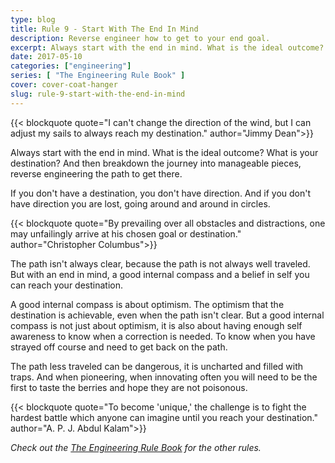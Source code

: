 ```yaml
---
type: blog
title: Rule 9 - Start With The End In Mind
description: Reverse engineer how to get to your end goal.
excerpt: Always start with the end in mind. What is the ideal outcome? What is your destination? And then breakdown the journey into manageable pieces, reverse engineering the path to get there.
date: 2017-05-10
categories: ["engineering"]
series: [ "The Engineering Rule Book" ]
cover: cover-coat-hanger
slug: rule-9-start-with-the-end-in-mind
---
```


{{< blockquote quote="I can't change the direction of the wind, but I can adjust my sails to always reach my destination." author="Jimmy Dean">}}

Always start with the end in mind. What is the ideal outcome? What is your destination? And then breakdown the journey into manageable pieces, reverse engineering the path to get there.

If you don't have a destination, you don't have direction. And if you don't have direction you are lost, going around and around in circles.

{{< blockquote quote="By prevailing over all obstacles and distractions, one may unfailingly arrive at his chosen goal or destination." author="Christopher Columbus">}}

The path isn't always clear, because the path is not always well traveled. But with an end in mind, a good internal compass and a belief in self you can reach your destination.

A good internal compass is about optimism. The optimism that the destination is achievable, even when the path isn't clear. But a good internal compass is not just about optimism, it is also about having enough self awareness to know when a correction is needed. To know when you have strayed off course and need to get back on the path.

The path less traveled can be dangerous, it is uncharted and filled with traps. And when pioneering, when innovating often you will need to be the first to taste the berries and hope they are not poisonous.

{{< blockquote quote="To become 'unique,' the challenge is to fight the hardest battle which anyone can imagine until you reach your destination." author="A. P. J. Abdul Kalam">}}

_Check out the [The Engineering Rule Book](/series/the-engineering-rule-book) for the other rules._

